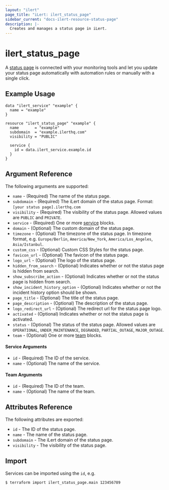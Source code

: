 ```yaml
---
layout: "ilert"
page_title: "iLert: ilert_status_page"
sidebar_current: "docs-ilert-resource-status-page"
description: |-
  Creates and manages a status page in iLert.
---
```


# ilert_status_page

A [status page](https://api.ilert.com/api-docs/#tag/Status-Pages) is connected with your monitoring tools and let you update your status page automatically with automation rules or manually with a single click.

## Example Usage

```hcl
data "ilert_service" "example" {
  name = "example"
}

resource "ilert_status_page" "example" {
  name       = "example"
  subdomain  = "example.ilerthq.com"
  visibility = "PUBLIC"

  service {
    id = data.ilert_service.example.id
  }
}
```

## Argument Reference

The following arguments are supported:

- `name` - (Required) The name of the status page.
- `subdomain` - (Required) The iLert domain of the status page. Format: `[your status page].ilerthq.com`
- `visibility` - (Required) The visibility of the status page. Allowed values are `PUBLIC` and `PRIVATE`.
- `service` - (Required) One or more [service](#service-arguments) blocks.
- `domain` - (Optional) The custom domain of the status page.
- `timezone` - (Optional) The timezone of the status page. In timezone format, e.g. `Europe/Berlin`, `America/New_York`, `America/Los_Angeles`, `Asia/Istanbul`.
- `custom_css` - (Optional) Custom CSS Styles for the status page.
- `favicon_url` - (Optional) The favicon of the status page.
- `logo_url` - (Optional) The logo of the status page.
- `hidden_from_search` - (Optional) Indicates whether or not the status page is hidden from search.
- `show_subscribe_action` - (Optional) Indicates whether or not the status page is hidden from search.
- `show_incident_history_option` - (Optional) Indicates whether or not the incident history option should be shown.
- `page_title` - (Optional) The title of the status page.
- `page_description` - (Optional) The description of the status page.
- `logo_redirect_url` - (Optional) The redirect url for the status page logo.
- `activated` - (Optional) Indicates whether or not the status page is activated.
- `status` - (Optional) The status of the status page. Allowed values are `OPERATIONAL`, `UNDER_MAINTENANCE`, `DEGRADED`, `PARTIAL_OUTAGE`, `MAJOR_OUTAGE`.
- `team` - (Optional) One or more [team](#team-arguments) blocks.

#### Service Arguments

- `id` - (Required) The ID of the service.
- `name` - (Optional) The name of the service.

#### Team Arguments

- `id` - (Required) The ID of the team.
- `name` - (Optional) The name of the team.

## Attributes Reference

The following attributes are exported:

- `id` - The ID of the status page.
- `name` - The name of the status page.
- `subdomain` - The iLert domain of the status page.
- `visibility` - The visibility of the status page.

## Import

Services can be imported using the `id`, e.g.

```sh
$ terraform import ilert_status_page.main 123456789
```
